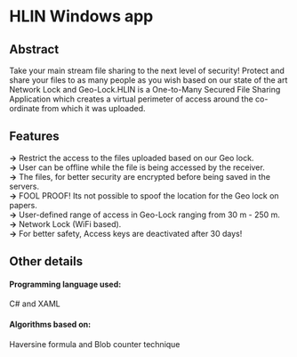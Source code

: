 # HLIN Windows app
 <h2>Abstract</h2>
    Take your main stream file sharing to the next level of security! Protect and share your files to as many people as you wish based on our state of the art Network Lock and Geo-Lock.HLIN is a One-to-Many Secured File Sharing Application which creates a virtual perimeter of access around the co-ordinate from which it was uploaded.
 <h2>Features</h2> 
  <b>-></b> Restrict the access to the files uploaded based on our Geo lock.<br>
  <b>-></b> User can be offline while the file is being accessed by the receiver.<br>
  <b>-></b> The files, for better security are encrypted before being saved in the servers.<br>
  <b>-></b> FOOL PROOF! Its not possible to spoof the location for the Geo lock on papers.<br>
  <b>-></b> User-defined range of access in Geo-Lock ranging from 30 m - 250 m.<br>
  <b>-></b> Network Lock (WiFi based).<br>
  <b>-></b> For better safety, Access keys are deactivated after 30 days!<br>
  <h2>Other details</h2> 
<h4>Programming language used:</h4> 
C# and XAML
<h4>Algorithms based on:</h4>  
Haversine formula and Blob counter technique

